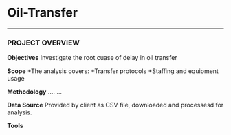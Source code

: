 # Oil-Transfer
---
### PROJECT OVERVIEW
**Objectives**
Investigate the root cuase of delay in oil transfer

**Scope**
+The analysis covers:
+Transfer protocols
+Staffing and equipment usage

**Methodology**
....
...

**Data Source**
Provided by client as CSV file, downloaded and processesd for analysis.

**Tools**
